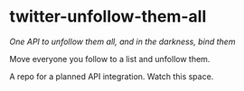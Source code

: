 # twitter-unfollow-them-all
_One API to unfollow them all, and in the darkness, bind them_

Move everyone you follow to a list and unfollow them.

A repo for a planned API integration. Watch this space. 
